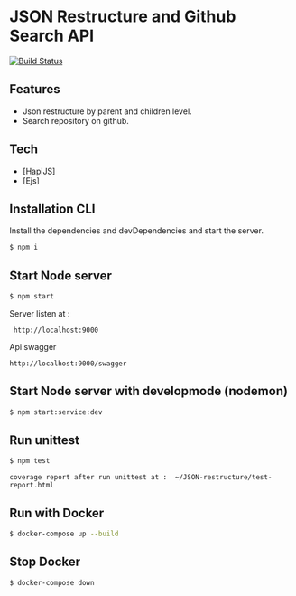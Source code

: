 # JSON Restructure and Github Search API


[![Build Status](https://travis-ci.org/joemccann/dillinger.svg?branch=master)](https://travis-ci.org/joemccann/dillinger)

## Features

- Json restructure by parent and children level.
- Search repository on github.

## Tech

- [HapiJS] 
- [Ejs] 

## Installation CLI

Install the dependencies and devDependencies and start the server.

```sh
$ npm i
```
## Start Node server

```sh
$ npm start
```
Server listen at :
```
 http://localhost:9000
```
Api swagger
```
http://localhost:9000/swagger
```
## Start Node server with developmode (nodemon)

```sh
$ npm start:service:dev
```

## Run unittest

```sh
$ npm test
```
```
coverage report after run unittest at :  ~/JSON-restructure/test-report.html
```

## Run with Docker 

```sh
$ docker-compose up --build
```

## Stop Docker

```sh
$ docker-compose down
```